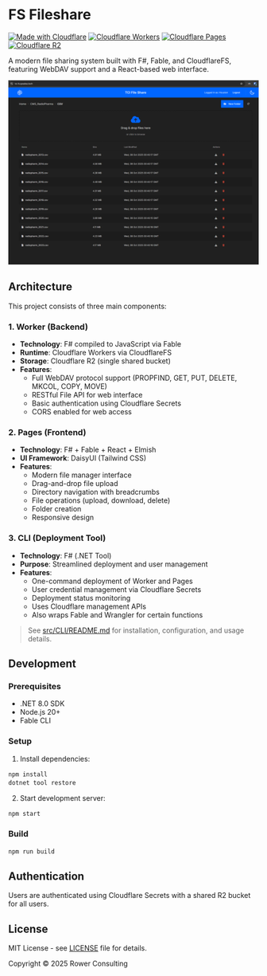 # FS Fileshare

[![Made with Cloudflare](https://img.shields.io/badge/Made%20with-Cloudflare-F38020?style=flat&logo=cloudflare&logoColor=white)](https://www.cloudflare.com/)
[![Cloudflare Workers](https://img.shields.io/badge/Cloudflare-Workers-F38020?style=flat&logo=cloudflare&logoColor=white)](https://workers.cloudflare.com/)
[![Cloudflare Pages](https://img.shields.io/badge/Cloudflare-Pages-F38020?style=flat&logo=cloudflare&logoColor=white)](https://pages.cloudflare.com/)
[![Cloudflare R2](https://img.shields.io/badge/Cloudflare-R2-F38020?style=flat&logo=cloudflare&logoColor=white)](https://www.cloudflare.com/products/r2/)

A modern file sharing system built with F#, Fable, and CloudflareFS, featuring WebDAV support and a React-based web interface.

![File manager screen shot](assets/File-mgr-preview.png)

## Architecture

This project consists of three main components:

### 1. Worker (Backend)
- **Technology**: F# compiled to JavaScript via Fable
- **Runtime**: Cloudflare Workers via CloudflareFS
- **Storage**: Cloudflare R2 (single shared bucket)
- **Features**:
  - Full WebDAV protocol support (PROPFIND, GET, PUT, DELETE, MKCOL, COPY, MOVE)
  - RESTful File API for web interface
  - Basic authentication using Cloudflare Secrets
  - CORS enabled for web access

### 2. Pages (Frontend)
- **Technology**: F# + Fable + React + Elmish
- **UI Framework**: DaisyUI (Tailwind CSS)
- **Features**:
  - Modern file manager interface
  - Drag-and-drop file upload
  - Directory navigation with breadcrumbs
  - File operations (upload, download, delete)
  - Folder creation
  - Responsive design

### 3. CLI (Deployment Tool)

- **Technology**: F# (.NET Tool)
- **Purpose**: Streamlined deployment and user management
- **Features**:
  - One-command deployment of Worker and Pages
  - User credential management via Cloudflare Secrets
  - Deployment status monitoring
  - Uses Cloudflare management APIs
  - Also wraps Fable and Wrangler for certain functions

> See [src/CLI/README.md](src/CLI/README.md) for installation, configuration, and usage details.

## Development

### Prerequisites
- .NET 8.0 SDK
- Node.js 20+
- Fable CLI

### Setup

1. Install dependencies:
```bash
npm install
dotnet tool restore
```

2. Start development server:
```bash
npm start
```

### Build

```bash
npm run build
```

## Authentication

Users are authenticated using Cloudflare Secrets with a shared R2 bucket for all users.

## License

MIT License - see [LICENSE](LICENSE) file for details.

Copyright © 2025 Rower Consulting
